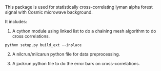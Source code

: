 This package is used for statistically cross-correlating lyman alpha forest signal with Cosmic microwave background.

It includes:

1. A cython module using linked list to do a chaining mesh algorithm to do cross
correlations.

`python setup.py build_ext --inplace`

2. A nilcrun/milcarun python file for data preprocessing.

3. A jackrun python file to do the error bars on cross-correlations.
